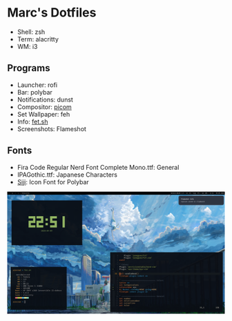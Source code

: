 # Marc's Dotfiles

+ Shell: zsh
+ Term: alacritty
+ WM: i3

## Programs
+ Launcher: rofi
+ Bar: polybar
+ Notifications: dunst
+ Compositor: [picom](https://github.com/ibhagwan/picom)
+ Set Wallpaper: feh
+ Info: [fet.sh](https://github.com/6gk/fet.sh)
+ Screenshots: Flameshot

## Fonts
+ Fira Code Regular Nerd Font Complete Mono.ttf: General
+ IPAGothic.ttf: Japanese Characters
+ [Siji](https://github.com/stark/siji): Icon Font for Polybar

![Home](screenshots/home_new.png)
